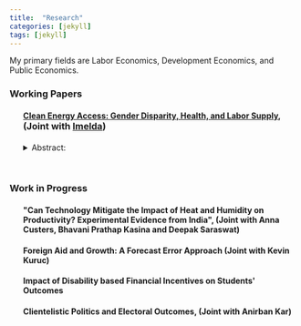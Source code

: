 ```yaml
---
title:  "Research"
categories: [jekyll]
tags: [jekyll]
---
```


<p>My primary fields are Labor Economics, Development Economics, and Public Economics.
</p>

<!---
<h3 id="job-market-paper">Job Market Paper</h3>
<ul>
  <h4><b>Title of Paper</b>
(<a href=" target="_blank"><em>Draft</em></a>)(<a href="" target="_blank"><em>Slides</em></a>)</h4>
<details><summary>Abstract:</summary><p><font size="2">Abstract here</details>
</ul>
-->
<h3 id="working-papers">Working Papers</h3>
<ul>
  <h4><b><a href="https://drive.google.com/open?id=1mVKS5_mou8uwW3wJOLMg9G1dAXsovVqk" target="_blank">Clean Energy Access: Gender Disparity, Health, and Labor Supply</a>, <font size="3">(Joint with <a href="https://sites.google.com/a/hawaii.edu/imelda/" target="_blank">Imelda</a>)</font></b></h4>
<!--(<a href=".{{ site.baseurl }}/files/Paper2.pdf" target="_blank"><em>Draft</em></a>)-->
<details><summary>Abstract:</summary><p><font size="2">Women are known to bear the largest share of health, time and labor supply burden associated with a lack of modern energy. In this paper, we study the impact of clean energy access on adult health and labor supply outcomes by exploiting a nationwide rollout of clean cooking fuel program in Indonesia. This program led to a large-scale fuel switching, from kerosene, a dirty fuel, to liquid petroleum gas, a significantly cleaner and efficient cooking fuel than kerosene. Using rich longitudinal survey data from the Indonesia Family Life Survey and the staggered structure of the program roll-out, we find that access to clean cooking led to a significant improvement in women's health, particularly among those who spend most of their time indoors doing housework. We also find an increase in the labor supplied by these women on both intensive and extensive margins, suggesting that having clean and efficient cooking fuel may not only improved women's health but also improve their productivity, subsequently allowing them to supply more market labor. For men, we find an increase in the labor supplied only along the intensive margin, with a higher increase among men in households where women accrued the largest health and labor benefits from the program. These results highlight the role of clean energy in reducing gender-disparity in health and labor participation and point to the existence of positive externality from improved health and productivity of women on other members of the household.</font></p></details>
</ul>

</br>
<h3 id="work-in-progress">Work in Progress</h3>
<ul>
  <h4><b>"Can Technology Mitigate the Impact of Heat and Humidity on Productivity? Experimental Evidence from India", (Joint with Anna Custers, Bhavani Prathap Kasina and Deepak Saraswat)</b></h4>
  <h4><b>Foreign Aid and Growth: A Forecast Error Approach (Joint with Kevin Kuruc)</b></h4>
  <h4><b>Impact of Disability based Financial Incentives on Students' Outcomes</b></h4>
  <h4><b>Clientelistic Politics and Electoral Outcomes, (Joint with Anirban Kar)</b></h4>

</ul> 

